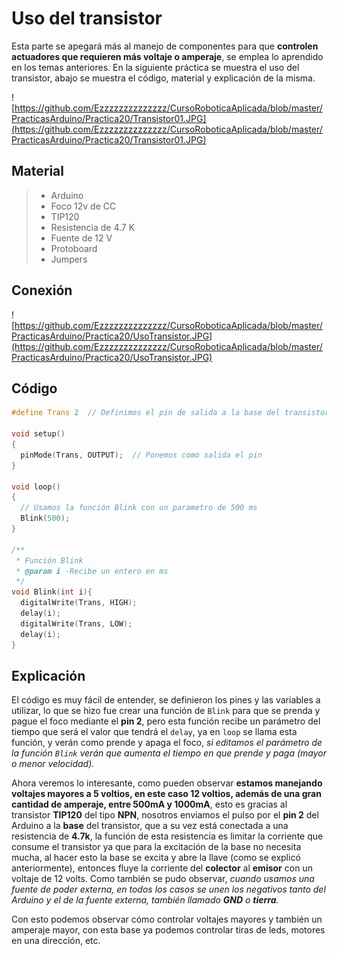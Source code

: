 # Uso del transistor
Esta parte se apegará más al manejo de componentes para que **controlen actuadores que requieren más voltaje o amperaje**, se emplea lo aprendido en los temas anteriores. 
En la siguiente práctica se muestra el uso del transistor, abajo se muestra el código, material y explicación de la misma.

![https://github.com/Ezzzzzzzzzzzzzz/CursoRoboticaAplicada/blob/master/PracticasArduino/Practica20/Transistor01.JPG](https://github.com/Ezzzzzzzzzzzzzz/CursoRoboticaAplicada/blob/master/PracticasArduino/Practica20/Transistor01.JPG)

## Material
> - Arduino
> - Foco 12v de CC
> - TIP120
> - Resistencia de 4.7 K
> - Fuente de 12 V
> - Protoboard
> - Jumpers

## Conexión
![https://github.com/Ezzzzzzzzzzzzzz/CursoRoboticaAplicada/blob/master/PracticasArduino/Practica20/UsoTransistor.JPG](https://github.com/Ezzzzzzzzzzzzzz/CursoRoboticaAplicada/blob/master/PracticasArduino/Practica20/UsoTransistor.JPG)

## Código
```c
#define Trans 2  // Definimos el pin de salida a la base del transistor

void setup()
{
  pinMode(Trans, OUTPUT);  // Ponemos como salida el pin
}

void loop()
{
  // Usamos la función Blink con un parametro de 500 ms
  Blink(500);
}

/**
 * Función Blink 
 * @param i -Recibe un entero en ms
 */
void Blink(int i){
  digitalWrite(Trans, HIGH);
  delay(i);
  digitalWrite(Trans, LOW);
  delay(i);
}
```
## Explicación

El código es muy fácil de entender, se definieron los pines y las variables a utilizar, lo que se hizo fue crear una función de ``Blink`` para que se prenda y pague el foco mediante el **pin 2**, pero esta función recibe un parámetro del tiempo que será el valor que tendrá el ``delay``, ya en ``loop`` se llama esta función, y verán como prende y apaga el foco, *si editamos el parámetro de la función ``Blink`` verán que aumenta el tiempo en que prende y paga (mayor o menor velocidad).*

Ahora veremos lo interesante, como pueden observar **estamos manejando voltajes mayores a 5 voltios, en este caso 12 voltios, además de una gran cantidad de amperaje, entre 500mA y 1000mA**, esto es gracias al transistor **TIP120** del tipo **NPN**, nosotros enviamos el pulso por el **pin 2** del Arduino a la **base** del transistor, que a su vez está conectada a una resistencia de **4.7k**, la función de esta resistencia es limitar la corriente que consume el transistor ya que para la excitación de la base no necesita mucha, al hacer esto la base se excita y abre la llave (como se explicó anteriormente), entonces fluye la corriente del **colector** al **emisor** con un voltaje de 12 volts. Como también se pudo observar, *cuando usamos una fuente de poder externa, en todos los casos se unen los negativos tanto del Arduino y el de la fuente externa, también llamado **GND** o **tierra**.*

Con esto podemos observar cómo controlar voltajes mayores y también un amperaje mayor, con esta base ya podemos controlar tiras de leds, motores en una dirección, etc. 


<!--stackedit_data:
eyJoaXN0b3J5IjpbLTM4NzQ4NTgyMiwtMzc1MjU5NDEyLDY2ND
I2NjEwMiwtMTEzMTA1OTk4XX0=
-->